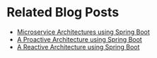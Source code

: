 # Related Blog Posts
* [Microservice Architectures using Spring Boot](https://github.com/melroyr/spring-microservices-architectures)
* [A Proactive Architecture using Spring Boot](https://reflectoring.io/reactive-architecture-with-spring-boot/)
* [A Reactive Architecture using Spring Boot](https://reflectoring.io/reactive-architecture-with-spring-boot/)

